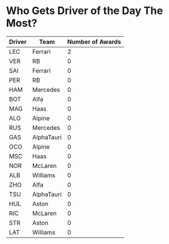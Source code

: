 # Who Gets Driver of the Day The Most?
| Driver | Team       | Number of Awards | 
| ------ | ---------- | ---------------- |
| LEC    | Ferrari    | 2                |
| VER    | RB         | 0                |
| SAI    | Ferrari    | 0                |
| PER    | RB         | 0                |
| HAM    | Mercedes   | 0                |
| BOT    | Alfa       | 0                |
| MAG    | Haas       | 0                |
| ALO    | Alpine     | 0                |
| RUS    | Mercedes   | 0                |
| GAS    | AlphaTauri | 0                |
| OCO    | Alpine     | 0                |
| MSC    | Haas       | 0                |
| NOR    | McLaren    | 0                |
| ALB    | Williams   | 0                |
| ZHO    | Alfa       | 0                |
| TSU    | AlphaTauri | 0                |
| HUL    | Aston      | 0                |
| RIC    | McLaren    | 0                |
| STR    | Aston      | 0                |
| LAT    | Williams   | 0                |